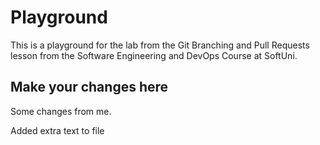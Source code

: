 # Playground
This is a playground for the lab from the Git Branching and Pull Requests lesson from the Software Engineering and DevOps Course at SoftUni.

## Make your changes here
Some changes from me.

Added extra text to file
